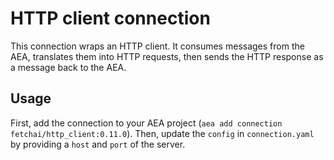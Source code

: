 # HTTP client connection

This connection wraps an HTTP client. It consumes messages from the AEA, translates them into HTTP requests, then sends the HTTP response as a message back to the AEA.

## Usage

First, add the connection to your AEA project (`aea add connection fetchai/http_client:0.11.0`). Then, update the `config` in `connection.yaml` by providing a `host` and `port` of the server.

